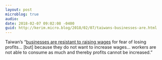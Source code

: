 ```yaml
---
layout: post
microblog: true
audio: 
date: 2018-02-07 09:02:08 -0400
guid: http://kerim.micro.blog/2018/02/07/taiwans-businesses-are.html
---
```

Taiwan’s “[businesses are resistant to raising wages](https://international.thenewslens.com/amparticle/89127) for fear of losing profits… \[but] because they do not want to increase wages… workers are not able to consume as much and thereby profits cannot be increased.”
